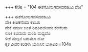 +++
title = "104 ಈಕೆಗೋಸುಗವಳಿದನಕಟವಿ ವೇಕಿ"

+++
ಈಕೆಗೋಸುಗವಳಿದನಕಟವಿ  
ವೇಕಿ ಕೀಚಕನೆಂದು ಕೆಲಬರಿ  
ದೇಕೆ ನಮಗೀ ಚಿಂತೆ ಶಿವಶಿವಯೆಂದು ಕೆಲಕೆಲರು  
ನೂಕಿ ಕವಿದುದು ಮಂದಿ ಮಧ್ಯದೊ  
ಳೀಕೆ ಮೆಲ್ಲನೆ ಬರುತಲಾ ಲೋ  
ಕೈಕ ವೀರನ ಕಂಡಳಾ ಬಾಣಸಿನ ಬಾಗಿಲಲಿ      ॥104॥